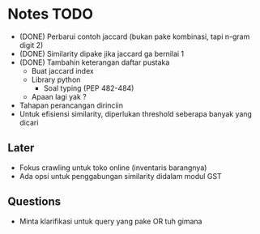 # Notes TODO

- (DONE) Perbarui contoh jaccard (bukan pake kombinasi, tapi n-gram digit 2)
- (DONE) Similarity dipake jika jaccard ga bernilai 1
- (DONE) Tambahin keterangan daftar pustaka
  - Buat jaccard index
  - Library python
    - Soal typing (PEP 482-484)
  - Apaan lagi yak ?
- Tahapan perancangan dirinciin
- Untuk efisiensi similarity, diperlukan threshold seberapa banyak yang dicari

## Later

- Fokus crawling untuk toko online (inventaris barangnya)
- Ada opsi untuk penggabungan similarity didalam modul GST

## Questions

- Minta klarifikasi untuk query yang pake OR tuh gimana
